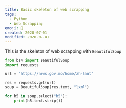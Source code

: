 ```yaml
---
title: Basic skeleton of web scrapping
tags:
  - Python
  - Web Scrapping
emoji: 🤖
created: 2020-07-01
modified: 2020-07-01
---
```


This is the skeleton of web scrapping with `BeautifulSoup`

```python
from bs4 import BeautifulSoup
import requests

url = "https://news.gov.mo/home/zh-hant"

res = requests.get(url)
soup = BeautifulSoup(res.text, "lxml")

for h5 in soup.select("h5"):
    print(h5.text.strip())

```